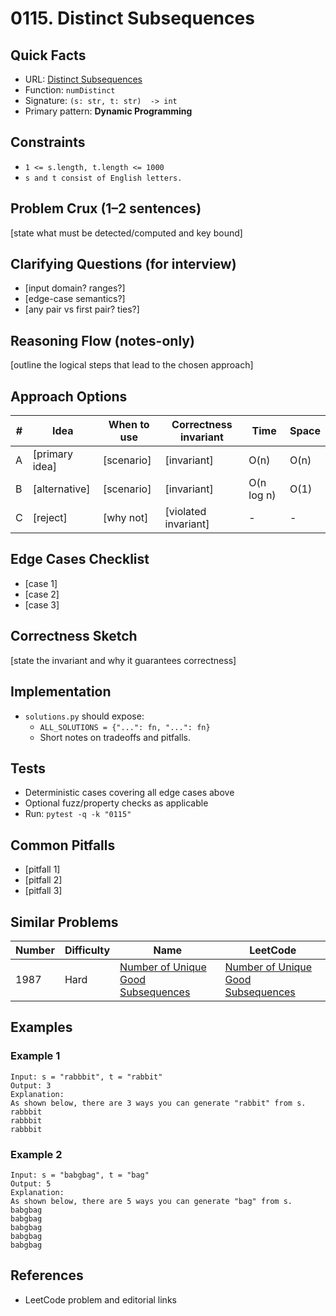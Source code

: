 # 0115. Distinct Subsequences

## Quick Facts

- URL: [Distinct Subsequences](https://leetcode.com/problems/distinct-subsequences/)
- Function: `numDistinct`
- Signature: `(s: str, t: str)  -> int`
- Primary pattern: **Dynamic Programming**

## Constraints

- `1 <= s.length, t.length <= 1000`
- `s and t consist of English letters.`

## Problem Crux (1–2 sentences)

[state what must be detected/computed and key bound]

## Clarifying Questions (for interview)

- [input domain? ranges?]
- [edge-case semantics?]
- [any pair vs first pair? ties?]

## Reasoning Flow (notes-only)

[outline the logical steps that lead to the chosen approach]

## Approach Options

| #   | Idea           | When to use | Correctness invariant | Time       | Space |
| --- | -------------- | ----------- | --------------------- | ---------- | ----- |
| A   | [primary idea] | [scenario]  | [invariant]           | O(n)       | O(n)  |
| B   | [alternative]  | [scenario]  | [invariant]           | O(n log n) | O(1)  |
| C   | [reject]       | [why not]   | [violated invariant]  | -          | -     |

## Edge Cases Checklist

- [case 1]
- [case 2]
- [case 3]

## Correctness Sketch

[state the invariant and why it guarantees correctness]

## Implementation

- `solutions.py` should expose:
    - `ALL_SOLUTIONS = {"...": fn, "...": fn}`
    - Short notes on tradeoffs and pitfalls.

## Tests

- Deterministic cases covering all edge cases above
- Optional fuzz/property checks as applicable
- Run: `pytest -q -k "0115"`

## Common Pitfalls

- [pitfall 1]
- [pitfall 2]
- [pitfall 3]

## Similar Problems

| Number | Difficulty | Name                                                                                       | LeetCode                                                                                                |
| ------ | ---------- | ------------------------------------------------------------------------------------------ | ------------------------------------------------------------------------------------------------------- |
| 1987   | Hard       | [Number of Unique Good Subsequences](../1987-number-of-unique-good-subsequences/readme.md) | [Number of Unique Good Subsequences](https://leetcode.com/problems/number-of-unique-good-subsequences/) |

## Examples

### Example 1

```text
Input: s = "rabbbit", t = "rabbit"
Output: 3
Explanation:
As shown below, there are 3 ways you can generate "rabbit" from s.
rabbbit
rabbbit
rabbbit
```

### Example 2

```text
Input: s = "babgbag", t = "bag"
Output: 5
Explanation:
As shown below, there are 5 ways you can generate "bag" from s.
babgbag
babgbag
babgbag
babgbag
babgbag
```

## References

- LeetCode problem and editorial links
